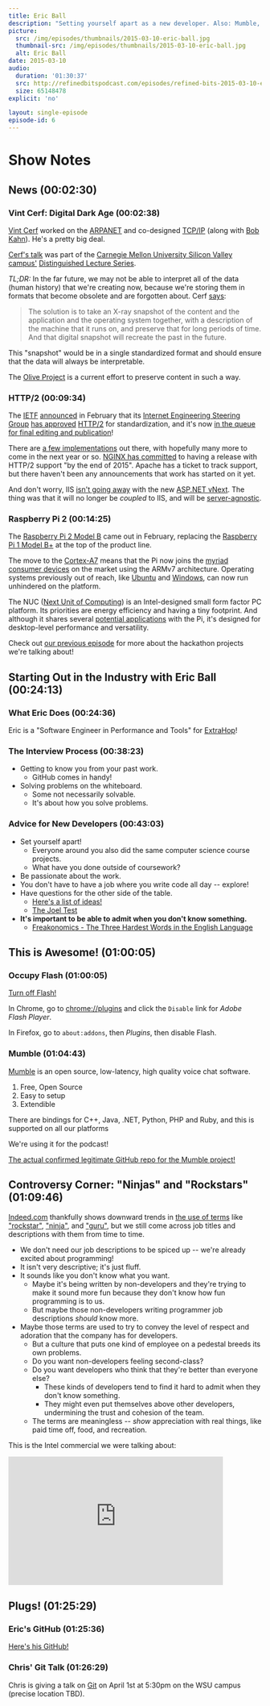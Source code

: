 ```yaml
---
title: Eric Ball
description: "Setting yourself apart as a new developer. Also: Mumble, Raspberry Pi 2, Digital Dark Age, Occupy Flash, \"Ninjas\" and \"Rockstars\", and Git!"
picture:
  src: /img/episodes/thumbnails/2015-03-10-eric-ball.jpg
  thumbnail-src: /img/episodes/thumbnails/2015-03-10-eric-ball.jpg
  alt: Eric Ball
date: 2015-03-10
audio:
  duration: '01:30:37'
  src: http://refinedbitspodcast.com/episodes/refined-bits-2015-03-10-eric-ball.mp3
  size: 65148478
explicit: 'no'

layout: single-episode
episode-id: 6
---
```


# Show Notes

## News (00:02:30)

### Vint Cerf: Digital Dark Age (00:02:38)

[Vint Cerf](http://en.wikipedia.org/wiki/Vint_Cerf) worked on the [ARPANET](http://en.wikipedia.org/wiki/ARPANET) and co-designed [TCP/IP](http://en.wikipedia.org/wiki/Internet_protocol_suite) (along with [Bob Kahn](http://en.wikipedia.org/wiki/Bob_Kahn)). He's a pretty big deal.

[Cerf's talk](http://www.cmu.edu/silicon-valley/news-events/dls/2015/cerf-news.html) was part of the [Carnegie Mellon University Silicon Valley campus'](http://www.cmu.edu/silicon-valley/news-events/dls/2015/cerf-news.html) [Distinguished Lecture Series](http://www.cmu.edu/silicon-valley/news-events/dls/index.html).

*TL;DR:* In the far future, we may not be able to interpret all of the data (human history) that we're creating now, because we're storing them in formats that become obsolete and are forgotten about. Cerf [says](http://www.bbc.com/news/science-environment-31450389):

> The solution is to take an X-ray snapshot of the content and the application and the operating system together, with a description of the machine that it runs on, and preserve that for long periods of time. And that digital snapshot will recreate the past in the future.

This "snapshot" would be in a single standardized format and should ensure that the data will always be interpretable.

The [Olive Project](https://olivearchive.org/) is a current effort to preserve content in such a way.

### HTTP/2 (00:09:34)

The [IETF](http://en.wikipedia.org/wiki/Internet_Engineering_Task_Force) [announced](http://www.ietf.org/blog/2015/02/http2-approved/) in February that its [Internet Engineering Steering Group](http://www.ietf.org/iesg/) [has approved](https://lists.w3.org/Archives/Public/ietf-http-wg/2015JanMar/0478.html) [HTTP/2](http://en.wikipedia.org/wiki/HTTP/2) for standardization, and it's now [in the queue for final editing and publication](http://www.rfc-editor.org/queue2.html#draft-ietf-httpbis-http2)!

There are [a few implementations](https://github.com/http2/http2-spec/wiki/Implementations) out there, with hopefully many more to come in the next year or so. [NGINX has committed](http://nginx.com/blog/how-nginx-plans-to-support-http2/) to having a release with HTTP/2 support "by the end of 2015". Apache has a ticket to track support, but there haven't been any announcements that work has started on it yet.

And don't worry, IIS [isn't going away](http://blogs.msdn.com/b/webdev/archive/2014/02/18/introducing-asp-net-project-helios.aspx) with the new [ASP.NET vNext](http://www.asp.net/vnext). The thing was that it will no longer be *coupled* to IIS, and will be [server-agnostic](https://github.com/aspnet/Home/wiki/Servers).

### Raspberry Pi 2 (00:14:25)

The [Raspberry Pi 2 Model B](http://www.raspberrypi.org/products/raspberry-pi-2-model-b/) came out in February, replacing the [Raspberry Pi 1 Model B+](http://www.raspberrypi.org/products/model-b-plus/) at the top of the product line.

The move to the [Cortex-A7](http://en.wikipedia.org/wiki/ARM_Cortex-A7) means that the Pi now joins the [myriad consumer devices](http://forum.xda-developers.com/showthread.php?t=1596800) on the market using the ARMv7 architecture. Operating systems previously out of reach, like [Ubuntu](https://wiki.ubuntu.com/ARM) and [Windows](http://dev.windows.com/en-us/featured/raspberrypi2support), can now run unhindered on the platform.

The NUC ([Next Unit of Computing](http://en.wikipedia.org/wiki/Next_Unit_of_Computing)) is an Intel-designed small form factor PC platform. Its priorities are energy efficiency and having a tiny footprint. And although it shares several [potential applications](http://www.intel.com/content/www/us/en/nuc/usage-examples.html) with the Pi, it's designed for desktop-level performance and versatility.

Check out [our previous episode](refinedbitspodcast.com/2015/02/14/at-the-hackathon/) for more about the hackathon projects we're talking about!

## Starting Out in the Industry with Eric Ball (00:24:13)

### What Eric Does (00:24:36)

Eric is a "Software Engineer in Performance and Tools" for [ExtraHop](http://www.extrahop.com/)!

### The Interview Process (00:38:23)

 * Getting to know you from your past work.
   * GitHub comes in handy!
 * Solving problems on the whiteboard.
   * Some not necessarily solvable.
   * It's about how you solve problems.

### Advice for New Developers (00:43:03)

 * Set yourself apart!
   * Everyone around you also did the same computer science course projects.
   * What have you done outside of coursework?
 * Be passionate about the work.
 * You don't have to have a job where you write code all day -- explore!
 * Have questions for the other side of the table.
   * [Here's a list of ideas!](https://github.com/ChiperSoft/InterviewThis/blob/master/InterviewThis.md)
   * [The Joel Test](http://www.joelonsoftware.com/articles/fog0000000043.html)
 * **It's important to be able to admit when you don't know something.**
   * [Freakonomics - The Three Hardest Words in the English Language](http://freakonomics.com/2014/05/15/the-three-hardest-words-in-the-english-language-a-new-freakonomics-radio-podcast/)

## This is Awesome! (01:00:05)

### Occupy Flash (01:00:05)

[Turn off Flash!](http://occupyflash.org/)

In Chrome, go to [chrome://plugins](chrome://plugins) and click the `Disable` link for *Adobe Flash Player*.

In Firefox, go to `about:addons`, then *Plugins*, then disable Flash.

### Mumble (01:04:43)

[Mumble](http://wiki.mumble.info/wiki/Main_Page) is an open source, low-latency, high quality voice chat software.

1. Free, Open Source
2. Easy to setup
3. Extendible

There are bindings for C++, Java, .NET, Python, PHP and Ruby, and this is supported on all our platforms

We're using it for the podcast!

[The actual confirmed legitimate GitHub repo for the Mumble project!](https://github.com/mumble-voip/)

## Controversy Corner: "Ninjas" and "Rockstars" (01:09:46)

[Indeed.com](http://en.wikipedia.org/wiki/Indeed.com) thankfully shows downward trends in [the use of terms](http://blogs.wsj.com/atwork/2012/05/18/in-demand-ninjas-jedis-and-gurus/) like ["rockstar"](http://www.indeed.com/jobtrends?q=rockstar&l=&relative=1), ["ninja"](http://www.indeed.com/jobtrends?q=ninja&l=&relative=1), and ["guru"](http://www.indeed.com/jobtrends?q=guru&l=&relative=1), but we still come across job titles and descriptions with them from time to time.

 * We don't need our job descriptions to be spiced up -- we're already excited about programming!
 * It isn't very descriptive; it's just fluff.
 * It sounds like you don't know what you want.
   * Maybe it's being written by non-developers and they're trying to make it sound more fun because they don't know how fun programming is to us.
   * But maybe those non-developers writing programmer job descriptions *should* know more.
 * Maybe those terms are used to try to convey the level of respect and adoration that the company has for developers.
   * But a culture that puts one kind of employee on a pedestal breeds its own problems.
   * Do you want non-developers feeling second-class?
   * Do you want developers who think that they're better than everyone else?
     * These kinds of developers tend to find it hard to admit when they don't know something.
     * They might even put themselves above other developers, undermining the trust and cohesion of the team.
   * The terms are meaningless -- *show* appreciation with real things, like paid time off, food, and recreation.

This is the Intel commercial we were talking about:

<iframe width="427" height="255" src="https://www.youtube.com/embed/zMlWbTqwkdU?rel=0" frameborder="0" allowfullscreen></iframe>

## Plugs! (01:25:29)

### Eric's GitHub (01:25:36)

[Here's his GitHub!](https://github.com/hobosteaux)

### Chris' Git Talk (01:26:29)

Chris is giving a talk on [Git](http://git-scm.com/) on April 1st at 5:30pm on the WSU campus (precise location TBD).
